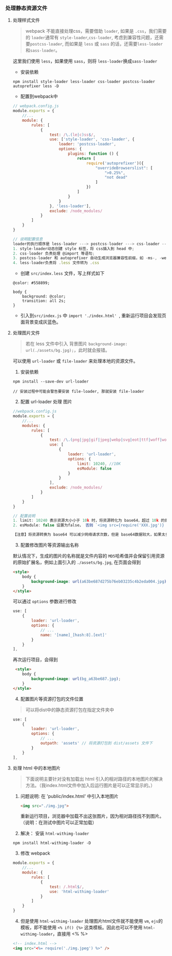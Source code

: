 ### 处理静态资源文件

1. 处理样式文件
    > webpack 不能直接处理css，需要借助 `loader`, 如果是 `.css`，我们需要的 `loader`通常有 `style-loader`,`css-loader`, 考虑到兼容性问题，还需要`postcss-loader`, 而如果是 `less` 或 `sass` 的话，还需要`less-loader` 和`sass-loader`。

    这里我们使用 `less`，如果使用 `sass`，则将 `less-loader`换成`sass-loader`

    - 安装依赖

    ```
    npm install style-loader less-loader css-loader postcss-loader autoprefixer less -D
    ```

    - 配置到webpack中

    ```js
    // webpack.config.js
    module.exports = {
        //...
        module: {
            rules: [
                {
                    test: /\.(le|c)ss$/,
                    use: ['style-loader', 'css-loader', {
                        loader: 'postcss-loader',
                        options: {
                            plugins: function () {
                                return [
                                    require('autoprefixer')({
                                        "overrideBrowserslist": [
                                            ">0.25%",
                                            "not dead"
                                        ]
                                    })
                                ]
                            }
                        }
                    }, 'less-loader'],
                    exclude: /node_modules/
                }
            ]
        }
    }

    // 说明配置信息
    loader的执行顺序是 less-loader ---> postcss-loader ---> css-loader ---> style-loader
    1. style-loader动态创建 style 标签，将 css插入到 head 中;
    2. css-loader 负责处理 @import 等语句;
    3. postcss-loader 和 autoprefixer 自动生成浏览器兼容性前缀，如 -ms-, -webkit-,-o-等
    4. less-loader负责将 .less 文件转为 .css
    ```

    - 创建 `src/index.less` 文件，写上样式如下

    ```less
    @color: #558899;

    body {
        background: @color;
        transition: all 2s;
    }
    ```

    - 引入到`src/index.js` 中 `import './index.html' `, 重新运行项目会发现页面背景变成灰蓝色。

2. 处理图片文件
    > 若在 less 文件中引入 背景图片 `background-image: url(./assets/bg.jpg);`，此时就会报错。

    可以使用 `url-loader` 或 `file-loader` 来处理本地的资源文件。

    1. 安装依赖

    ```
    npm install --save-dev url-loader

    // 安装过程中可能会警告要安装 file-loader, 那就安装 file-loader
    ```

    2. 配置 url-loader 处理 图片
    
    ```js
    //webpack.config.js
    module.exports = {
        //...
        modules: {
            rules: [
                {
                    test: /\.(png|jpg|gif|jpeg|webp|svg|eot|ttf|woff|woff2)$/,
                    use: [
                        {
                            loader: 'url-loader',
                            options: {
                                limit: 10240, //10K
                                esModule: false 
                            }
                        }
                    ],
                    exclude: /node_modules/
                }
            ]
        }
    }

    // 配置说明
    1. limit: 10240 表示资源大小小于 10k 时，将资源转化为 base64，超过 10k 的则将拷贝到 dist目录下。
    2. esModule: false 设置为false， 否则 `<img src={require('XXX.jpg')} />` 会出现 `<img src=[Module Object] />`
    
    【注意】将资源转换为 base64 可以减少网络请求次数，但是 base64数据较大，如果太多的资源是base64，会导致加载变慢，因此设置limit值时，需要二者兼顾。
    ```

    3. 配置修改图片等资源输出名称

    默认情况下，生成的图片的名称就是文件内容的 `MD5`哈希值并会保留引用资源的原始扩展名，例如上面引入的 `./assets/bg.jpg`, 在页面会得到

    ```html
    <style>
        body {
            background-image: url(a63be687d275b76eb03235c4b2eda004.jpg);
        }
    </style>
    ```

    可以通过 `options` 参数进行修改

    ```js
    use: [
        {
            loader: 'url-loader',
            options: {
                // ...
                name: '[name]_[hash:8].[ext]'
            }
        }
    ],
    ```

    再次运行项目，会得到

    ```html
     <style>
        body {
            background-image: url(bg_a63be687.jpg);
        }
    </style>
    ```

    4. 配置图片等资源打包的文件位置
    > 可以将dist中的静态资源打包在指定文件夹中

    ```js
    use: [
        {
            loader: 'url-loader',
            options: {
                // ...
                outpath: 'assets' // 将资源打包到 dist/assets 文件下
            }
        }
    ],
    ```

3. 处理 html 中的本地图片
    > 下面说明主要针对没有加载出 html 引入的相对路径的本地图片的解决方法。（我index.html文件中加入后运行图片是可以正常显示的。）

    1. 问题说明: 在 'public/index.html' 中引入本地图片
        ```html
        <img src="./img.jpg">
        ```
        重新运行项目，浏览器中加载不出这张图片，因为相对路径找不到图片。（说明：在测试中图片可以正常加载）
    
    2. 解决： 安装 `html-withimg-loader`

    ```
    npm install html-withimg-loader -D

    ```

    3. 修改 webpack

    ```js
    module.exports = {
        //...
        module: {
            rules: [
                {
                    test: /.html$/,
                    use: 'html-withimg-loader'
                }
            ]
        }
    }

    ```

    4. 但是使用 `html-withimg-loader` 处理图片html文件就不能使用 `vm`, `ejs`的模板，即不能使用 `<% if() {%>` 这类模板。因此也可以不使用 `html-withimg-loader`，直接用 <% %>
    ```html
    <!-- index.html -->
    <img src="<%= require('./img.jpeg') %>" />

    ```
